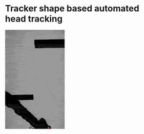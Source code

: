# Tracker shape based automated head tracking











<img src="Animation_light.gif" alt="Animation_light" style="max-width:70%;" />



